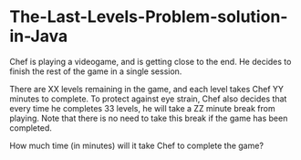 # The-Last-Levels-Problem-solution-in-Java


Chef is playing a videogame, and is getting close to the end. He decides to finish the rest of the game in a single session.

There are XX levels remaining in the game, and each level takes Chef YY minutes to complete. To protect against eye strain, Chef also decides that every time he completes 33 levels, he will take a ZZ minute break from playing. Note that there is no need to take this break if the game has been completed.

How much time (in minutes) will it take Chef to complete the game?



